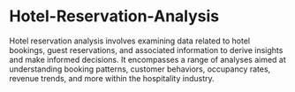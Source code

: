# Hotel-Reservation-Analysis
Hotel reservation analysis involves examining data related to hotel bookings, guest reservations, and associated information to derive insights and make informed decisions. 
It encompasses a range of analyses aimed at understanding booking patterns, customer behaviors, occupancy rates, revenue trends, and more within the hospitality industry.
